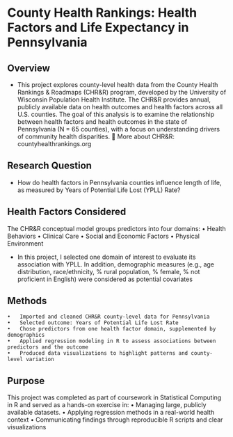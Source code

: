 # County Health Rankings: Health Factors and Life Expectancy in Pennsylvania

## Overview
- This project explores county-level health data from the County Health Rankings & Roadmaps (CHR&R) program, developed by the University of Wisconsin Population Health Institute. The CHR&R provides annual, publicly available data on health outcomes and health factors across all U.S. counties. The goal of this analysis is to examine the relationship between health factors and health outcomes in the state of Pennsylvania (N = 65 counties), with a focus on understanding drivers of community health disparities.
🔗 More about CHR&R: countyhealthrankings.org

## Research Question
- How do health factors in Pennsylvania counties influence length of life, as measured by Years of Potential Life Lost (YPLL) Rate?

## Health Factors Considered
The CHR&R conceptual model groups predictors into four domains:
	•	Health Behaviors
	•	Clinical Care
	•	Social and Economic Factors
	•	Physical Environment

- In this project, I selected one domain of interest to evaluate its association with YPLL. In addition, demographic measures (e.g., age distribution, race/ethnicity, % rural population, % female, % not proficient in English) were considered as potential covariates

## Methods
	•	Imported and cleaned CHR&R county-level data for Pennsylvania
	•	Selected outcome: Years of Potential Life Lost Rate
	•	Chose predictors from one health factor domain, supplemented by demographics
	•	Applied regression modeling in R to assess associations between predictors and the outcome
	•	Produced data visualizations to highlight patterns and county-level variation

## Purpose
This project was completed as part of coursework in Statistical Computing in R and served as a hands-on exercise in:
	•	Managing large, publicly available datasets.
	•	Applying regression methods in a real-world health context
	•	Communicating findings through reproducible R scripts and clear visualizations

